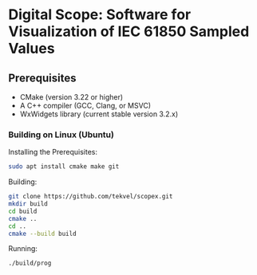 # Digital Scope: Software for Visualization of IEC 61850 Sampled Values

## Prerequisites

- CMake (version 3.22 or higher)
- A C++ compiler (GCC, Clang, or MSVC)
- WxWidgets library (current stable version 3.2.x)

### Building on Linux (Ubuntu)
Installing the Prerequisites:
```bash
sudo apt install cmake make git
```
Building:
```bash
git clone https://github.com/tekvel/scopex.git
mkdir build
cd build
cmake ..
cd ..
cmake --build build
```
Running:
```bash
./build/prog
```
